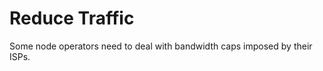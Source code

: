 Reduce Traffic
==============

Some node operators need to deal with bandwidth caps imposed by their ISPs.


